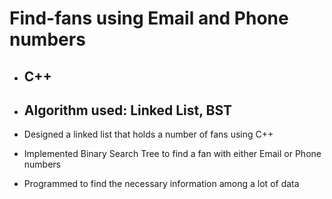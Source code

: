 # Find-fans using Email and Phone numbers

* ## C++
* ## Algorithm used: Linked List, BST

*	Designed a linked list that holds a number of fans using C++
* Implemented Binary Search Tree to find a fan with either Email or Phone numbers 
*	Programmed to find the necessary information among a lot of data
